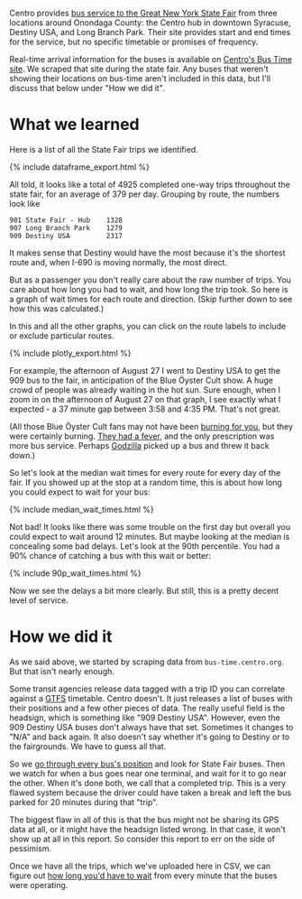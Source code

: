 Centro provides [bus service to the Great New York State Fair](https://www.centro.org/service_schedules/ny-state-fair) from three locations around Onondaga County: the Centro hub in downtown Syracuse, Destiny USA, and Long Branch Park. Their site provides start and end times for the service, but no specific timetable or promises of frequency.

Real-time arrival information for the buses is available on [Centro's Bus Time site](https://bus-time.centro.org/bustime/eta/eta.jsp?agency=All&route=SY901&direction=LOOP&stop=Hub%20Warren%20St&id=18106&showAllBusses=on). We scraped that site during the state fair. Any buses that weren't showing their locations on bus-time aren't included in this data, but I'll discuss that below under "How we did it".

# What we learned

Here is a list of all the State Fair trips we identified.

{% include dataframe_export.html %}

All told, it looks like a total of 4925 completed one-way trips throughout the state fair, for an average of 379 per day. Grouping by route, the numbers look like

```
901 State Fair - Hub    1328
907 Long Branch Park    1279
909 Destiny USA         2317
```

It makes sense that Destiny would have the most because it's the shortest route and, when I-690 is moving normally, the most direct.

But as a passenger you don't really care about the raw number of trips. You care about how long you had to wait, and how long the trip took. So here is a graph of wait times for each route and direction. (Skip further down to see how this was calculated.)

In this and all the other graphs, you can click on the route labels to include or exclude particular routes.

{% include plotly_export.html %}

For example, the afternoon of August 27 I went to Destiny USA to get the 909 bus to the fair, in anticipation of the Blue Öyster Cult show.  A huge crowd of people was already waiting in the hot sun. Sure enough, when I zoom in on the afternoon of August 27 on that graph, I see exactly what I expected - a 37 minute gap between 3:58 and 4:35 PM. That's not great.

(All those Blue Öyster Cult fans may not have been [burning for you](https://www.youtube.com/watch?v=kn-8n4QKUS4), but they were certainly burning. [They had a fever](https://www.youtube.com/watch?v=cVsQLlk-T0s), and the only prescription was more bus service. Perhaps [Godzilla](https://www.youtube.com/watch?v=myqSETD5_bs) picked up a bus and threw it back down.)

So let's look at the median wait times for every route for every day of the fair. If you showed up at the stop at a random time, this is about how long you could expect to wait for your bus:

{% include median_wait_times.html %}

Not bad! It looks like there was some trouble on the first day but overall you could expect to wait around 12 minutes. But maybe looking at the median is concealing some bad delays. Let's look at the 90th percentile. You had a 90% chance of catching a bus with this wait or better:

{% include 90p_wait_times.html %}

Now we see the delays a bit more clearly. But still, this is a pretty decent level of service.

# How we did it

As we said above, we started by scraping data from `bus-time.centro.org`. But that isn't nearly enough.

Some transit agencies release data tagged with a trip ID you can correlate against a [GTFS](https://en.wikipedia.org/wiki/GTFS) timetable. Centro doesn't. It just releases a list of buses with their positions and a few other pieces of data. The really useful field is the headsign, which is something like "909 Destiny USA". However, even the 909 Destiny USA buses don't always have that set. Sometimes it changes to "N/A" and back again. It also doesn't say whether it's going to Destiny or to the fairgrounds. We have to guess all that.

So we [go through every bus's position](https://github.com/markongithub/clever_buses_py/blob/main/state_fair_report.py) and look for State Fair buses. Then we watch for when a bus goes near one terminal, and wait for it to go near the other. When it's done both, we call that a completed trip. This is a very flawed system because the driver could have taken a break and left the bus parked for 20 minutes during that "trip".

The biggest flaw in all of this is that the bus might not be sharing its GPS data at all, or it might have the headsign listed wrong. In that case, it won't show up at all in this report. So consider this report to err on the side of pessimism.

Once we have all the trips, which we've uploaded here in CSV, we can figure out [how long you'd have to wait](https://github.com/markongithub/clever_buses_py/blob/main/calculate_wait_times.py) from every minute that the buses were operating.

